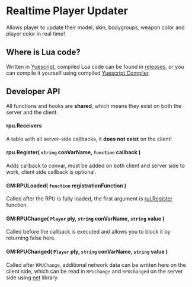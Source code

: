 # Realtime Player Updater
Allows player to update their model, skin, bodygroups, weapon color and player color in real time!

## Where is Lua code?
Written in [Yuescript](https://github.com/pigpigyyy/Yuescript), compiled Lua code can be found in [releases](https://github.com/Pika-Software/realtime-player-updater/releases), or you can compile it yourself using compiled [Yuescript Compiler](https://github.com/pigpigyyy/Yuescript/releases/latest).

## Developer API
All functions and hooks are **shared**, which means they exist on both the server and the client.

#### rpu.Receivers
A table with all server-side callbacks, it **does not exist** on the client!

#### rpu.Register( `string` conVarName, `function` callback )
Adds callback to convar, must be added on both client and server side to work, client side callback is optional.

#### GM:RPULoaded( `function` registrationFunction )
Called after the RPU is fully loaded, the first argument is [rui.Register](#rpuregister-string-convarname-function-callback-) function.

#### GM:RPUChange( `Player` ply, `string` conVarName, `string` value )
Called before the callback is executed and allows you to block it by returning false here.

#### GM:RPUChanged( `Player` ply, `string` conVarName, `string` value )
Called after `RPUChange`, additional network data can be written here on the client side, which can be read in `RPUChange` and `RPUChanged` on the server side using [net](https://wiki.facepunch.com/gmod/net) library.
